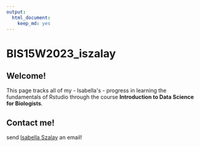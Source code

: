 ```yaml
---
output: 
  html_document: 
    keep_md: yes
---
```

# BIS15W2023_iszalay

## Welcome!
This page tracks all of my - Isabella's - progress in learning the fundamentals of Rstudio through the course **Introduction to Data Science for Biologists**.


## Contact me!
send [Isabella Szalay](imszalay@ucdavis.edu) an email!